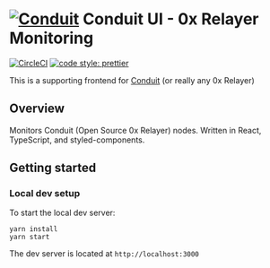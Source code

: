 #  [![Conduit](https://storage.googleapis.com/material-icons/external-assets/v4/icons/svg/ic_blur_circular_black_24px.svg)](#) Conduit UI - 0x Relayer Monitoring

[![CircleCI](https://circleci.com/gh/johnrjj/conduit-ui.svg?style=svg)](https://circleci.com/gh/johnrjj/conduit-ui/)
[![code style: prettier](https://img.shields.io/badge/code_style-prettier-ff69b4.svg)](https://github.com/prettier/prettier)

This is a supporting frontend for [Conduit](https://github.com/johnrjj/conduit) (or really any 0x Relayer)

## Overview

Monitors Conduit (Open Source 0x Relayer) nodes. Written in React, TypeScript, and styled-components.

## Getting started

### Local dev setup

To start the local dev server: 

```
yarn install
yarn start
```
The dev server is located at `http://localhost:3000`
